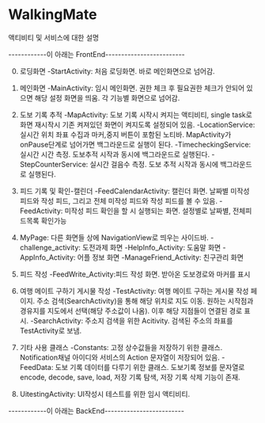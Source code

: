 # WalkingMate

액티비티 및 서비스에 대한 설명

------------이 아래는 FrontEnd-------------------------

0. 로딩화면
 -StartActivity: 처음 로딩화면. 바로 메인화면으로 넘어감.

1. 메인화면
 -MainActivity: 임시 메인화면. 권한 체크 후 필요권한 체크가 안되어 있으면 해당 설정 화면을 띄움. 각 기능별 화면으로 넘어감.

2. 도보 기록 추적 
  -MapActivity: 도보 기록 시작시 켜지는 액티비티, single task로 화면 재시작시 기존 켜져있던 화면이 켜지도록 설정되어 있음.
  -LocationService: 실시간 위치 좌표 수집과 마커,중지 버튼이 포함된 노티바. MapActivity가 onPause단계로 넘어가면 백그라운드로 실행이 된다.
  -TimecheckingService: 실시간 시간 측정. 도보추적 시작과 동시에 백그라운드로 실행된다.
  -StepCounterService: 실시간 걸음수 측정. 도보 추적 시작과 동시에 백그라운드로 실행된다. 
 
3. 피드 기록 및 확인-캘린더
 -FeedCalendarActivity: 캘린더 화면. 날짜별 미작성 피드와 작성 피드, 그리고 전체 미작성 피드와 작성 피드를 볼 수 있음.
 -FeedActivity: 미작성 피드 확인을 할 시 실행되는 화면. 설정별로 날짜별, 전체피드목록 확인가능

4. MyPage: 다른 화면들 상에 NavigationView로 띄우는 사이드바.
 -challenge_activity: 도전과제 화면
 -HelpInfo_Activity: 도움말 화면
 -AppInfo_Activity: 어플 정보 화면
 -ManageFriend_Activity: 친구관리 화면

5. 피드 작성 
 -FeedWrite_Activity:피드 작성 화면. 받아온 도보경로와 마커를 표시

6. 여행 메이트 구하기 게시물 작성
 -TestActivity: 여행 메이트 구하는 게시물 작성 페이지. 주소 검색(SearchActivity)을 통해 해당 위치로 지도 이동. 원하는 시작점과 경유지를 지도에서 선택(해당 주소값이 나옴).
               이후 해당 지점들이 연결된 경로 표시.
 -SearchActivity: 주소지 검색을 위한 Acitivity. 검색된 주소의 좌표를 TestActivity로 보냄.

7. 기타 사용 클래스
 -Constants: 고정 상수값들을 저장하기 위한 클래스. Notification채널 아이디와 서비스의 Action 문자열이 저장되어 있음.
 -FeedData: 도보 기록 데이터를 다루기 위한 클래스. 도보기록 정보를 문자열로 encode, decode, save, load, 저장 기록 탐색, 저장 기록 삭제 기능이 존재.

8. UitestingActivity: UI작성시 테스트를 위한 임시 액티비티.




------------이 아래는 BackEnd-------------------------
